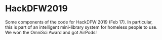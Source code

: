 # HackDFW2019
Some components of the code for HackDFW 2019 (Feb 17). In particular, this is part of an intelligent mini-library system for homeless people to use. We won the OmniSci Award and got AirPods!
